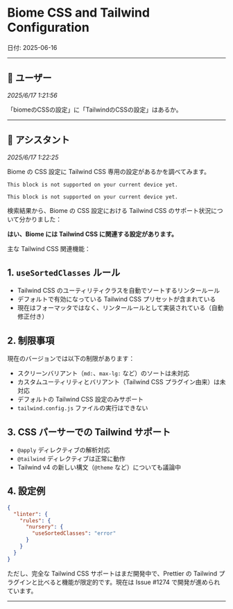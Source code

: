 # Biome CSS and Tailwind Configuration

日付: 2025-06-16

---

## 👤 ユーザー
*2025/6/17 1:21:56*

「biomeのCSSの設定」に「TailwindのCSSの設定」はあるか。

---

## 🤖 アシスタント
*2025/6/17 1:22:25*

Biome の CSS 設定に Tailwind CSS 専用の設定があるかを調べてみます。
```
This block is not supported on your current device yet.
```


```
This block is not supported on your current device yet.
```

検索結果から、Biome の CSS 設定における Tailwind CSS のサポート状況について分かりました：

**はい、Biome には Tailwind CSS に関連する設定があります。**

主な Tailwind CSS 関連機能：

## 1. **`useSortedClasses` ルール**
- Tailwind CSS のユーティリティクラスを自動でソートするリンタールール
- デフォルトで有効になっている Tailwind CSS プリセットが含まれている
- 現在はフォーマッタではなく、リンタールールとして実装されている（自動修正付き）

## 2. **制限事項**
現在のバージョンでは以下の制限があります：
- スクリーンバリアント（`md:`、`max-lg:` など）のソートは未対応
- カスタムユーティリティとバリアント（Tailwind CSS プラグイン由来）は未対応
- デフォルトの Tailwind CSS 設定のみサポート
- `tailwind.config.js` ファイルの実行はできない

## 3. **CSS パーサーでの Tailwind サポート**
- `@apply` ディレクティブの解析対応
- `@tailwind` ディレクティブは正常に動作
- Tailwind v4 の新しい構文（`@theme` など）についても議論中

## 4. **設定例**
```json
{
  "linter": {
    "rules": {
      "nursery": {
        "useSortedClasses": "error"
      }
    }
  }
}
```

ただし、完全な Tailwind CSS サポートはまだ開発中で、Prettier の Tailwind プラグインと比べると機能が限定的です。現在は Issue #1274 で開発が進められています。

---

